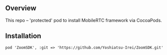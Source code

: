 ## Overview

This repo – 'protected' pod to install MobileRTC framework via 
CocoaPods.

## Installation

```
pod 'ZoomSDK', :git => 'https://github.com/Yoshiatsu-Irei/ZoomSDK.git'
